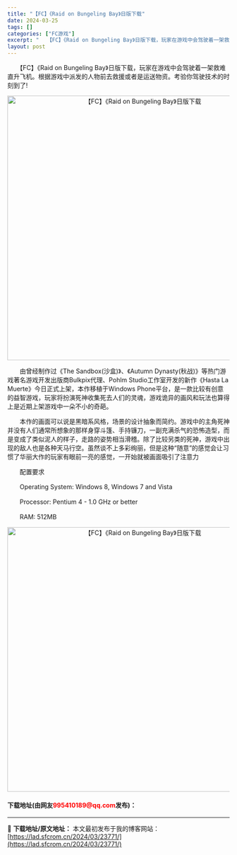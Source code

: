 ```yaml
---
title: "【FC】《Raid on Bungeling Bay》日版下载"
date: 2024-03-25
tags: []
categories: ["FC游戏"]
excerpt: "　　【FC】《Raid on Bungeling Bay》日版下载，玩家在游戏中会驾驶着一架救难直升飞机。根据游戏中派发的人物前去救援或者是运送物资。考验你驾驶技术的时刻到了! 　　由曾经制作过《The Sandbox(沙盒)》、《Autumn Dynasty(秋战)》等热门游戏著名游戏开发出版商B&hellip;"
layout: post
---
```


 <p>　　【FC】《Raid on Bungeling Bay》日版下载，玩家在游戏中会驾驶着一架救难直升飞机。根据游戏中派发的人物前去救援或者是运送物资。考验你驾驶技术的时刻到了!</p> <p align="center"><img align="" border="0" src="https://lad.sfcrom.cn/wp-content/uploads/2024/03/20240325_6601988646f8b.png" width="599" alt="【FC】《Raid on Bungeling Bay》日版下载" /></p> <p>　　由曾经制作过《The Sandbox(沙盒)》、《Autumn Dynasty(秋战)》等热门游戏著名游戏开发出版商Bulkpix代理、Pohlm Studio工作室开发的新作《Hasta La Muerte》今日正式上架，本作移植于Windows Phone平台，是一款比较有创意的益智游戏，玩家将扮演死神收集死去人们的灵魂，游戏诡异的画风和玩法也算得上是近期上架游戏中一朵不小的奇葩。</p> <p>　　本作的画面可以说是黑暗系风格，场景的设计抽象而简约。游戏中的主角死神并没有人们通常所想象的那样身穿斗篷、手持镰刀，一副充满杀气的恐怖造型，而是变成了类似泥人的样子，走路的姿势相当滑稽。除了比较另类的死神，游戏中出现的敌人也是各种天马行空。虽然谈不上多彩绚丽，但是这种&ldquo;随意&rdquo;的感觉会让习惯了华丽大作的玩家有眼前一亮的感觉，一开始就被画面吸引了注意力</p> <p>　　配置要求</p> <p>　　Operating System: Windows 8, Windows 7 and Vista</p> <p>　　Processor: Pentium 4 - 1.0 GHz or better</p> <p>　　RAM: 512MB</p> <p align="center"><img align="" border="0" src="https://lad.sfcrom.cn/wp-content/uploads/2024/03/20240325_66019887805cd.png" width="599" alt="【FC】《Raid on Bungeling Bay》日版下载" /></p> <p><h4>下载地址(由网友<font color="red">995410189@qq.com</font>发布)：</h4></p> 

---
📖 **下载地址/原文地址：** 本文最初发布于我的博客网站：[https://lad.sfcrom.cn/2024/03/23771/](https://lad.sfcrom.cn/2024/03/23771/)
